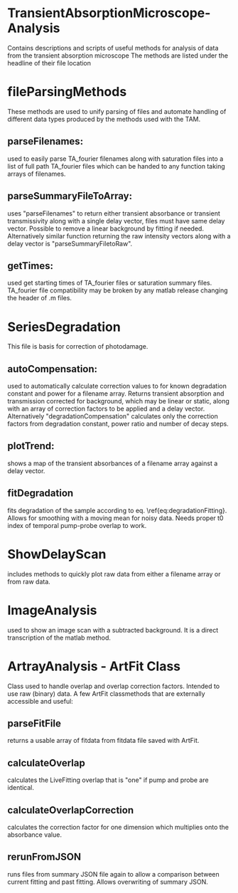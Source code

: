 # TransientAbsorptionMicroscope-Analysis
Contains descriptions and scripts of useful methods for analysis of data from the transient absorption microscope
The methods are listed under the headline of their file location
# fileParsingMethods
These methods are used to unify parsing of files and automate handling of different data types produced by the methods used with the TAM.
## parseFilenames:
used to easily parse TA\_fourier filenames along with saturation files into a list of full path TA\_fourier files which can be handed to any function taking arrays of filenames.
## parseSummaryFileToArray:
uses "parseFilenames" to return either transient absorbance or transient transmissivity along with a single delay vector, files must have same delay vector. Possible to remove a linear background by fitting if needed. Alternatively similar function returning the raw intensity vectors along with a delay vector is "parseSummaryFiletoRaw".
## getTimes:
used get starting times of TA\_fourier files or saturation summary files. TA\_fourier file compatibility may be broken by any matlab release changing the header of .m files.

# SeriesDegradation
This file is basis for correction of photodamage. 
## autoCompensation:
used to automatically calculate correction values to for known degradation constant and power for a filename array. Returns transient absorption and transmission corrected for background, which may be linear or static, along with an array of correction factors to be applied and a delay vector. Alternatively "degradationCompensation" calculates only the correction factors from degradation constant, power ratio and number of decay steps.
## plotTrend:
shows a map of the transient absorbances of a filename array against a delay vector.
## fitDegradation
fits degradation of the sample according to eq. \ref{eq:degradationFitting}. Allows for smoothing with a moving mean for noisy data. Needs proper t0 index of temporal pump-probe overlap to work.


# ShowDelayScan
includes methods to quickly plot raw data from either a filename array or from raw data.
# ImageAnalysis
used to show an image scan with a subtracted background. It is a direct transcription of the matlab method.
# ArtrayAnalysis - ArtFit Class
Class used to handle overlap and overlap correction factors. Intended to use raw (binary) data.
A few ArtFit classmethods that are externally accessible and useful:
## parseFitFile
returns a usable array of fitdata from fitdata file saved with ArtFit.
## calculateOverlap
calculates the LiveFitting overlap that is "one" if pump and probe are identical.
## calculateOverlapCorrection
calculates the correction factor for one dimension which multiplies onto the absorbance value.
## rerunFromJSON
runs files from summary JSON file again to allow a comparison between current fitting and past fitting. Allows overwriting of summary JSON.

